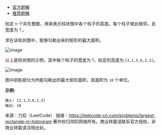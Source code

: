 * [官方题解](https://leetcode-cn.com/problems/largest-rectangle-in-histogram/solution/zhu-zhuang-tu-zhong-zui-da-de-ju-xing-by-leetcode/)
* [推荐题解](https://leetcode-cn.com/problems/largest-rectangle-in-histogram/solution/84-by-ikaruga/)

给定 n 个非负整数，用来表示柱状图中各个柱子的高度。每个柱子彼此相邻，且宽度为 1 。

求在该柱状图中，能够勾勒出来的矩形的最大面积。

![image](https://github.com/Zhenghao-Liu/LeetCode_problem-and-solution/blob/master/0084(重要).柱状图中最大的矩形/histogram.png)
 
以上是柱状图的示例，其中每个柱子的宽度为 1，给定的高度为 ```[2,1,5,6,2,3]```。

![image](https://github.com/Zhenghao-Liu/LeetCode_problem-and-solution/blob/master/0084(重要).柱状图中最大的矩形/histogram_area.png)

图中阴影部分为所能勾勒出的最大矩形面积，其面积为 ```10``` 个单位。

**示例:**
```
输入: [2,1,5,6,2,3]
输出: 10
```
来源：力扣（LeetCode）
链接：https://leetcode-cn.com/problems/largest-rectangle-in-histogram
著作权归领扣网络所有。商业转载请联系官方授权，非商业转载请注明出处。

